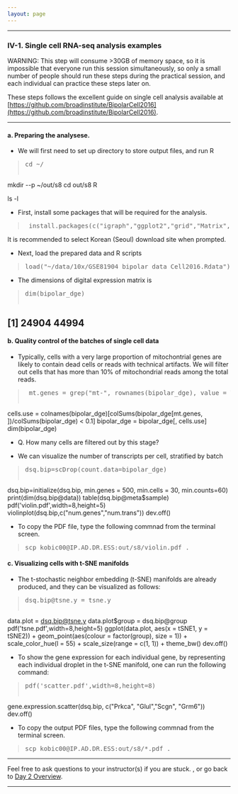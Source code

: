 ```yaml
---
layout: page
---
```


---

### IV-1. Single cell RNA-seq analysis examples

WARNING: This step will consume >30GB of memory space, so it is
impossible that everyone run this session simultaneously, so only a
small number of people should run these steps during the practical
session, and each individual can practice these steps later on.

These steps follows the excellent guide on single cell analysis
available at
[https://github.com/broadinstitute/BipolarCell2016](https://github.com/broadinstitute/BipolarCell2016). 

---

#### a. Preparing the analysese. 

- We will first need to set up directory to store output files, and
run R
><pre>cd ~/
mkdir --p ~/out/s8
cd out/s8
R</pre>

ls -l</pre>

- First, install some packages that will be required for the analysis.
><pre> install.packages(c("igraph","ggplot2","grid","Matrix","gmodels","RANN","reshape"))</pre>
It is recommended to select Korean (Seoul) download site when
prompted.

- Next, load the prepared data and R scripts
><pre>load("~/data/10x/GSE81904_bipolar_data_Cell2016.Rdata")source("~/data/10x/class.R")</pre>

- The dimensions of digital expression matrix is
><pre>dim(bipolar_dge) 
## [1] 24904 44994</pre>

#### b. Quality control of the batches of single cell data

- Typically, cells with a very large proportion of mitochontrial genes
are likely to contain dead cells or reads with technical artifacts. We
will filter out cells that has more than 10% of mitochondrial reads
among the total reads.
> <pre> mt.genes = grep("mt-", rownames(bipolar_dge), value = TRUE)
cells.use = colnames(bipolar_dge)[colSums(bipolar_dge[mt.genes, ])/colSums(bipolar_dge) < 0.1]
bipolar_dge = bipolar_dge[, cells.use]
dim(bipolar_dge) </pre>
  * Q. How many cells are filtered out by this stage?
  
- We can visualize the number of transcripts per cell, stratified by
  batch
><pre>dsq.bip=scDrop(count.data=bipolar_dge)
dsq.bip=initialize(dsq.bip, min.genes = 500, min.cells = 30, min.counts=60) 
print(dim(dsq.bip@data)) 
table(dsq.bip@meta$sample)
pdf('violin.pdf',width=8,height=5)
violinplot(dsq.bip,c("num.genes","num.trans"))
dev.off()</pre>

- To copy the PDF file, type the following commnad from the terminal screen.
><pre>scp kobic00@IP.AD.DR.ESS:out/s8/violin.pdf . </pre>

  
#### c. Visualizing cells with t-SNE manifolds
- The t-stochastic neighbor embedding (t-SNE) manifolds are already
produced, and they can be visualized as follows:
><pre>dsq.bip@tsne.y = tsne.y
data.plot = dsq.bip@tsne.y
data.plot$group = dsq.bip@group
pdf('tsne.pdf',width=8,height=5)
ggplot(data.plot, aes(x = tSNE1, y = tSNE2)) + geom_point(aes(colour = factor(group), 
size = 1)) + scale_color_hue(l = 55) + scale_size(range = c(1, 1)) + theme_bw() 
dev.off()</pre>

- To show the gene expression for each individual gene, by
representing each individual droplet in the t-SNE manifold, one can
run the following command:
><pre>pdf('scatter.pdf',width=8,height=8)
gene.expression.scatter(dsq.bip, c("Prkca", "Glul","Scgn", "Grm6")) 
dev.off()</pre>

- To copy the output PDF files, type the following commnad from the terminal screen.
><pre>scp kobic00@IP.AD.DR.ESS:out/s8/*.pdf . </pre>

---
Feel free to ask questions to your instructor(s) if you are stuck. 
, or go back to [Day 2 Overview](../day2).

---
